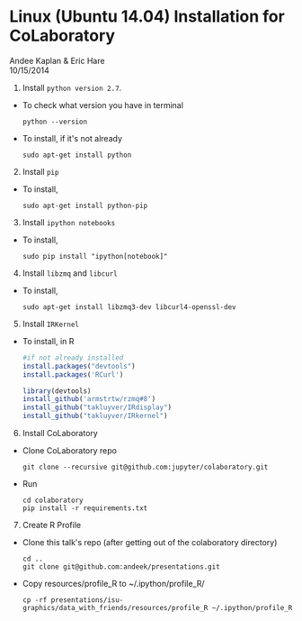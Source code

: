 # Linux (Ubuntu 14.04) Installation for CoLaboratory
Andee Kaplan & Eric Hare  
10/15/2014  

1. Install `python version 2.7`.
  - To check what version you have in terminal 
  
    ```
    python --version
    ```
  - To install, if it's not already
  
    ```
    sudo apt-get install python
    ```
2. Install `pip`
  - To install,
 
    ```
    sudo apt-get install python-pip
    ```
3. Install `ipython notebooks`
  - To install,
  
    ```
    sudo pip install "ipython[notebook]"
    ```
4. Install `libzmq` and `libcurl`
  - To install,
  
    ```
    sudo apt-get install libzmq3-dev libcurl4-openssl-dev
    ```
    
5. Install `IRKernel`
  - To install, in R
  
    
    ```r
    #if not already installed
    install.packages("devtools")
    install.packages('RCurl') 
    
    library(devtools)
    install_github('armstrtw/rzmq#8')
    install_github("takluyver/IRdisplay")
    install_github("takluyver/IRkernel")
    ```
6. Install CoLaboratory    
  - Clone CoLaboratory repo
 
    ```
    git clone --recursive git@github.com:jupyter/colaboratory.git
    ```
  - Run
    
    ```
    cd colaboratory
    pip install -r requirements.txt
    ```
7. Create R Profile
  - Clone this talk's repo (after getting out of the colaboratory directory)
    
    ```
    cd ..
    git clone git@github.com:andeek/presentations.git
    ```
  - Copy resources/profile_R to ~/.ipython/profile_R/
    
    ```
    cp -rf presentations/isu-graphics/data_with_friends/resources/profile_R ~/.ipython/profile_R
    ```
